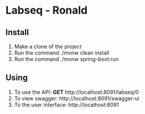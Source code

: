 # Labseq - Ronald
## Install
1. Make a clone of the project
2. Run the command ./mvnw clean install
3. Run the command ./mvnw spring-boot:run
## Using
1. To use the API: **GET** http://localhost:8091/labseq/0
2. To view swagger: http://localhost:8091/swagger-ui
3. To the user interface: http://localhost:8091
